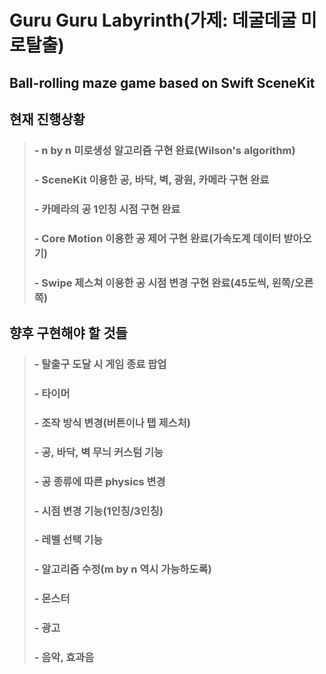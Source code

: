Guru Guru Labyrinth(가제: 데굴데굴 미로탈출)
======================================

Ball-rolling maze game based on Swift SceneKit
----------------------------------------------

## 현재 진행상황

> ### - n by n 미로생성 알고리즘 구현 완료(Wilson's algorithm)
> ### - SceneKit 이용한 공, 바닥, 벽, 광원, 카메라 구현 완료
> ### - 카메라의 공 1인칭 시점 구현 완료
> ### - Core Motion 이용한 공 제어 구현 완료(가속도계 데이터 받아오기)
> ### - Swipe 제스쳐 이용한 공 시점 변경 구현 완료(45도씩, 왼쪽/오른쪽)

## 향후 구현해야 할 것들

> ### - 탈출구 도달 시 게임 종료 팝업
> ### - 타이머
> ### - 조작 방식 변경(버튼이나 탭 제스처)
> ### - 공, 바닥, 벽 무늬 커스텀 기능
> ### - 공 종류에 따른 physics 변경
> ### - 시점 변경 기능(1인칭/3인칭)
> ### - 레벨 선택 기능
> ### - 알고리즘 수정(m by n 역시 가능하도록)
> ### - 몬스터
> ### - 광고
> ### - 음악, 효과음

